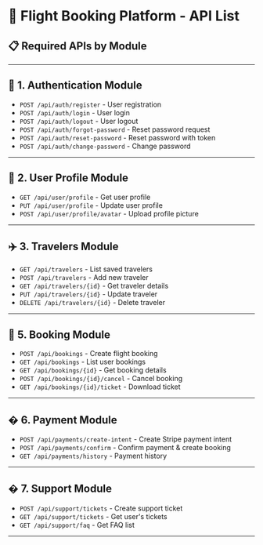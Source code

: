 # 🚀 Flight Booking Platform - API List

## 📋 **Required APIs by Module**

---

## 🔐 **1. Authentication Module**
- `POST /api/auth/register` - User registration
- `POST /api/auth/login` - User login
- `POST /api/auth/logout` - User logout
- `POST /api/auth/forgot-password` - Reset password request
- `POST /api/auth/reset-password` - Reset password with token
- `POST /api/auth/change-password` - Change password

---

## 👤 **2. User Profile Module**
- `GET /api/user/profile` - Get user profile
- `PUT /api/user/profile` - Update user profile
- `POST /api/user/profile/avatar` - Upload profile picture

---

## ✈️ **3. Travelers Module**
- `GET /api/travelers` - List saved travelers
- `POST /api/travelers` - Add new traveler
- `GET /api/travelers/{id}` - Get traveler details
- `PUT /api/travelers/{id}` - Update traveler
- `DELETE /api/travelers/{id}` - Delete traveler

---

## 🎫 **5. Booking Module**
- `POST /api/bookings` - Create flight booking
- `GET /api/bookings` - List user bookings
- `GET /api/bookings/{id}` - Get booking details
- `POST /api/bookings/{id}/cancel` - Cancel booking
- `GET /api/bookings/{id}/ticket` - Download ticket

---

## � **6. Payment Module**
- `POST /api/payments/create-intent` - Create Stripe payment intent
- `POST /api/payments/confirm` - Confirm payment & create booking
- `GET /api/payments/history` - Payment history

---

## � **7. Support Module**
- `POST /api/support/tickets` - Create support ticket
- `GET /api/support/tickets` - Get user's tickets
- `GET /api/support/faq` - Get FAQ list

---